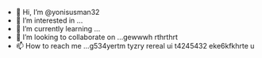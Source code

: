 - 👋 Hi, I’m @yonisusman32
- 👀 I’m interested in ...
- 🌱 I’m currently learning ...
- 💞️ I’m looking to collaborate on ...gewwwh rthrthrt
- 📫 How to reach me ...g534yertm tyzry rereal ui
t4245432 eke6kfkhrte u
<!---ryu
yonisusman32/yonisusman32 is a ✨ special ✨ repository because its `README.md` (this file) appears on your GitHub profile.
You can click the Preview link to take a look at your changes.
--->
